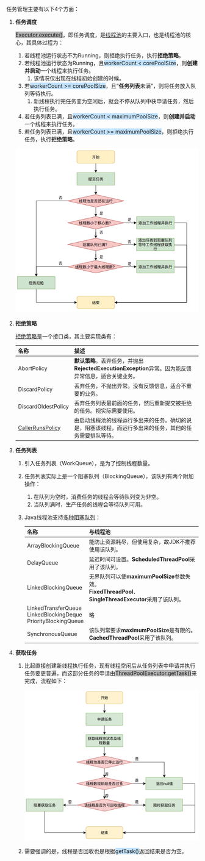 任务管理主要有以下4个方面：

1. **任务调度**

   <span style=background:#b3b3b3>Executor.execute()</span>，即任务调度，是[线程池](https://tech.meituan.com/2020/04/02/java-pooling-pratice-in-meituan.html)的主要入口，也是线程池的核心，其具体过程为：

   1. 若线程池运行状态不为Running，则拒绝执行任务，执行**拒绝策略**。
   2. 若线程池运行状态为Running，且<span style=background:#c2e2ff>workerCount < corePoolSize</span>，则**创建并启动**一个线程来执行任务。
        1. 该情况仅出现在线程初始创建的时候。
   3. 若<span style=background:#c2e2ff>workerCount >= corePoolSize</span>，且“**任务列表**未满”，则将任务放入队列等待执行。
      1. 新线程执行完任务变为空闲后，就会不停从队列中获申请任务，然后执行任务。
   4. 若任务列表已满，且<span style=background:#c2e2ff>workerCount < maximumPoolSize</span>，则**创建并启动**一个线程来执行任务。
   5. 若任务列表已满，且<span style=background:#c2e2ff>workerCount >= maximumPoolSize</span>，则拒绝执行任务，执行**拒绝策略**。

   ![](../images/2/thread-pool-task-submit.png)

2. **拒绝策略**

   [拒绝策略](https://www.cnblogs.com/skywang12345/p/3512947.html#a1)是一个接口类，其主要实现类有：

   | **名称**                                                     | **描述**                                                     |
   | ------------------------------------------------------------ | ------------------------------------------------------------ |
   | AbortPolicy                                                  | **默认策略**。丢弃任务，并抛出**RejectedExecutionException**异常。因为能反馈异常信息，适合关键业务。 |
   | DiscardPolicy                                                | 丢弃任务，不抛出异常。没有反馈信息，适合不重要的业务。       |
   | DiscardOldestPolicy                                          | 丢弃任务列表最前面的任务，然后重新提交被拒绝的任务。视实际需要使用。 |
   | [CallerRunsPolicy](https://www.imooc.com/wenda/detail/479495) | 由启动线程池的线程运行多出来的任务。确切的说是，阻塞该线程，而运行多出来的任务，其他的任务需要排队等待。 |

3. **任务列表**

   1. 引入任务列表（WorkQueue），是为了控制线程数量。
   2. 任务列表实际上是一个阻塞队列（BlockingQueue），该队列有两个附加操作：
      1. 在队列为空时，消费任务的线程会等待队列变为非空。
      2. 当队列满时，生产任务的线程会等待队列可用。
   3. Java线程池支持[多种阻塞队列](https://blog.csdn.net/xx326664162/article/details/51701508)：

      | **名称**                                                     | **与线程池**                                                 |
      | ------------------------------------------------------------ | ------------------------------------------------------------ |
      | ArrayBlockingQueue                                           | 能防止资源耗尽，但使用复杂，故JDK不推荐使用该队列。          |
      | DelayQueue                                                   | 延迟时间可设置。**ScheduledThreadPool**采用了该队列。        |
      | LinkedBlockingQueue                                          | 无界队列可以使**maximumPoolSize**参数失效。<br/>**FixedThreadPool**、**SingleThreadExecutor**采用了该队列。 |
      | LinkedTransferQueue<br/>LinkedBlockingDeque<br/>PriorityBlockingQueue | 略                                                           |
      | SynchronousQueue                                             | 该队列常要求**maximumPoolSize**是有限的。**CachedThreadPool**采用了该队列。 |
   
4. **获取任务**

   1. 比起直接创建新线程执行任务，现有线程空闲后从任务列表中申请并执行任务要更普遍，而这部分任务的申请由<span style=background:#b3b3b3>ThreadPoolExecutor.getTask()</span>来完成，流程如下：

      ![](../images/2/thread-pool-task-apply.png)

   2. 需要强调的是，线程是否回收也是根据<span style=background:#c2e2ff>getTask()</span>返回结果是否为空。